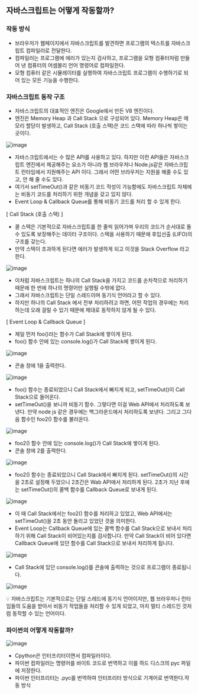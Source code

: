 ## 자바스크립트는 어떻게 작동할까?
### 작동 방식
* 브라우저가 웹페이지에서 자바스크립트를 발견하면 프로그램의 텍스트를 자바스크립트 컴파일러로 전달한다.
* 컴파일러는 프로그램에 에러가 있는지 검사하고, 프로그램을 모형 컴퓨터처럼 만들어 낸 컴퓨터의 어셈블리 언어 명령어로 컴파일한다.
* 모형 컴퓨터 같은 시뮬레이터를 실행하여 자바스크립트 프로그램이 수행하기로 되어 있는 모든 기능을 수행한다.
### 자바스크립트 동작 구조
* 자바스크립트의 대표적인 엔진은 Google에서 만든 V8 엔진이다.
* 엔진은 Memory Heap 과 Call Stack 으로 구성되어 있다. Memory Heap은 메모리 할당이 발생하고, Call Stack (호출 스택)은 코드 스택에 따라 하나씩 쌓이는 곳이다.

![image](https://user-images.githubusercontent.com/108984141/192210623-a7d050c7-9c92-4da0-a277-c5674dda02a6.png)


* 자바스크립트에서는 수 많은 API를 사용하고 있다. 하지만 이런 API들은 자바스크립트 엔진에서 제공해주는 요소가 아니라 웹 브라우저나 Node.js같은 자바스크립트 런타임에서 지원해주는 API 이다. 그래서 어떤 브라우저는 지원을 해줄 수도 있고, 안 해 줄 수도 있다.
* 여기서 setTimeOut()과 같은 비동기 코드 작성이 가능함에도 자바스크립트 자체에는 비동기 코드를 처리하기 위한 개념을 갖고 있지 않다.
* Event Loop & Callback Queue를 통해 비동기 코드를 처리 할 수 있게 한다.


[ Call Stack (호출 스택) ]
* 콜 스택은 기본적으로 자바스크립트를 한 줄씩 읽어가며 우리의 코드가 순서대로 돌 수 있도록 보장해주는 데이터 구조이다. 스택을 사용하기 때문에 후입선출 (LIFO)의 구조를 갖는다.
* 만약 스택이 초과하게 된다면 에러가 발생하게 되고 이것을 Stack Overflow 라고 한다.

![image](https://user-images.githubusercontent.com/108984141/192210994-bcd76cf2-177b-4199-b9f5-c19d8ba65ea2.png)

* 이처럼 자바스크립트는 하나의 Call Stack을 가지고 코드를 순차적으로 처리하기 때문에 한 번에 하나의 명령어만 실행될 수밖에 없다.
* 그래서 자바스크립트는 단일 스레드이며 동기식 언어라고 할 수 있다.
* 하지만 하나의 Call Stack 에서 전부 처리하려고 하면, 어떤 작업의 경우에는 처리하는데 오래 걸릴 수 있기 때문에 제대로 동작하지 않게 될 수 있다.


[ Event Loop & Callback Queue ]
* 제일 먼저 foo()라는 함수가 Call Stack에 쌓이게 된다.
* foo() 함수 안에 있는 console.log()가 Call Stack에 쌓이게 된다.

![image](https://user-images.githubusercontent.com/108984141/192211108-aff4a80c-5746-4d39-9839-b20f6ffbf3a2.png)

* 콘솔 창에 1을 출력한다.

![image](https://user-images.githubusercontent.com/108984141/192211169-7d3a59d9-9ef3-458a-978c-1b42e1ef54cb.png)

* foo() 함수는 종료되었으니 Call Stack에서 빠지게 되고, setTimeOut()이 Call Stack으로 들어온다.
* setTimeOut()을 보니까 비동기 함수. 그렇다면 이걸 Web API에서 처리하도록 보낸다. 만약 node js 같은 경우에는 백그라운드에서 처리하도록 보낸다. 그리고 그다음 함수인 foo2() 함수를 불러온다.

![image](https://user-images.githubusercontent.com/108984141/192211241-a6769f84-e666-442c-92fe-54ce1f4323db.png)

* foo2() 함수 안에 있는 console.log()가 Call Stack에 쌓이게 된다.
* 콘솔 창에 2를 출력한다.

![image](https://user-images.githubusercontent.com/108984141/192211289-9fd6606c-eae9-4d44-a9e0-6c70fa0b095b.png)

* foo2() 함수는 종료되었으니 Call Stack에서 빠지게 된다. setTimeOut()의 시간을 2초로 설정해 두었으니 2초간은 Wab API에서 처리하게 된다. 2초가 지난 후에는 setTimeOut()의 콜백 함수를 Callback Queue로 보내게 된다.

![image](https://user-images.githubusercontent.com/108984141/192211314-9a8d0dfb-d48e-48e1-9bb7-d0bafcf173c6.png)

* 이 때 Call Stack에서는 foo2() 함수를 처리하고 있었고, Web API에서는 setTimeOut()을 2초 동안 돌리고 있었던 것을 의미한다.
* Event Loop는 Callback Queue에 있는 콜백 함수를 Call Stack으로 보내서 처리하기 위해 Call Stack이 비어있는지를 검사합니다. 만약 Call Stack이 비어 있다면 Callback Queue에 있던 함수를 Call Stack으로 보내서 처리하게 됩니다.

![image](https://user-images.githubusercontent.com/108984141/192211404-171e690f-b487-45ee-a615-35d63b2b7c86.png)

* Call Stack에 있던 console.log()를 콘솔에 출력하는 것으로 프로그램이 종료됩니다.

![image](https://user-images.githubusercontent.com/108984141/192211440-0f8c8bf3-f992-4b0c-9356-87e9b1057549.png)

💡 자바스크립트는 기본적으로는 단일 스레드에 동기식 언어이지만, 웹 브라우저나 런타임들의 도움을 받아서 비동기 작업들을 처리할 수 있게 되었고, 마치 멀티 스레드인 것처럼 동작할 수 있는 언어이다.

 

### 파이썬의 어떻게 작동할까?

![image](https://user-images.githubusercontent.com/108984141/192211505-035ee287-b963-4b4a-8c62-43c3e8768dff.png)

* Cpython은 인터프리터이면서 컴파일러이다.
* 파이썬 컴파일러는 명령어를 바이트 코드로 번역하고 이를 하드 디스크의 pyc 파일에 저장한다.
* 파이썬 인터프리터는 .pyc를 번역하여 인터프리터 방식으로 기계어로 번역한다.작동 방식
